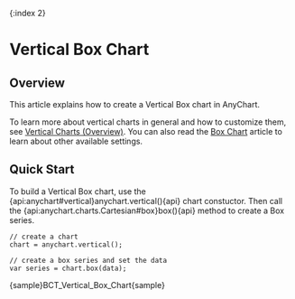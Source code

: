 {:index 2}
# Vertical Box Chart

## Overview

This article explains how to create a Vertical Box chart in AnyChart.

To learn more about vertical charts in general and how to customize them, see [Vertical Charts (Overview)](Overview). You can also read the [Box Chart](../Box_Chart) article to learn about other available settings.

## Quick Start

To build a Vertical Box chart, use the {api:anychart#vertical}anychart.vertical(){api} chart constuctor. Then call the {api:anychart.charts.Cartesian#box}box(){api} method to create a Box series.

```
// create a chart
chart = anychart.vertical();

// create a box series and set the data
var series = chart.box(data);
```

{sample}BCT\_Vertical\_Box\_Chart{sample}